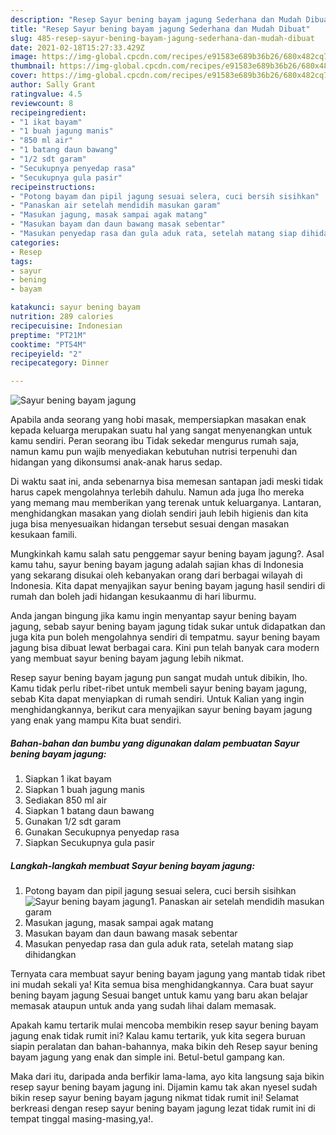 ```yaml
---
description: "Resep Sayur bening bayam jagung Sederhana dan Mudah Dibuat"
title: "Resep Sayur bening bayam jagung Sederhana dan Mudah Dibuat"
slug: 485-resep-sayur-bening-bayam-jagung-sederhana-dan-mudah-dibuat
date: 2021-02-18T15:27:33.429Z
image: https://img-global.cpcdn.com/recipes/e91583e689b36b26/680x482cq70/sayur-bening-bayam-jagung-foto-resep-utama.jpg
thumbnail: https://img-global.cpcdn.com/recipes/e91583e689b36b26/680x482cq70/sayur-bening-bayam-jagung-foto-resep-utama.jpg
cover: https://img-global.cpcdn.com/recipes/e91583e689b36b26/680x482cq70/sayur-bening-bayam-jagung-foto-resep-utama.jpg
author: Sally Grant
ratingvalue: 4.5
reviewcount: 8
recipeingredient:
- "1 ikat bayam"
- "1 buah jagung manis"
- "850 ml air"
- "1 batang daun bawang"
- "1/2 sdt garam"
- "Secukupnya penyedap rasa"
- "Secukupnya gula pasir"
recipeinstructions:
- "Potong bayam dan pipil jagung sesuai selera, cuci bersih sisihkan"
- "Panaskan air setelah mendidih masukan garam"
- "Masukan jagung, masak sampai agak matang"
- "Masukan bayam dan daun bawang masak sebentar"
- "Masukan penyedap rasa dan gula aduk rata, setelah matang siap dihidangkan"
categories:
- Resep
tags:
- sayur
- bening
- bayam

katakunci: sayur bening bayam 
nutrition: 289 calories
recipecuisine: Indonesian
preptime: "PT21M"
cooktime: "PT54M"
recipeyield: "2"
recipecategory: Dinner

---
```



![Sayur bening bayam jagung](https://img-global.cpcdn.com/recipes/e91583e689b36b26/680x482cq70/sayur-bening-bayam-jagung-foto-resep-utama.jpg)

Apabila anda seorang yang hobi masak, mempersiapkan masakan enak kepada keluarga merupakan suatu hal yang sangat menyenangkan untuk kamu sendiri. Peran seorang ibu Tidak sekedar mengurus rumah saja, namun kamu pun wajib menyediakan kebutuhan nutrisi terpenuhi dan hidangan yang dikonsumsi anak-anak harus sedap.

Di waktu  saat ini, anda sebenarnya bisa memesan santapan jadi meski tidak harus capek mengolahnya terlebih dahulu. Namun ada juga lho mereka yang memang mau memberikan yang terenak untuk keluarganya. Lantaran, menghidangkan masakan yang diolah sendiri jauh lebih higienis dan kita juga bisa menyesuaikan hidangan tersebut sesuai dengan masakan kesukaan famili. 



Mungkinkah kamu salah satu penggemar sayur bening bayam jagung?. Asal kamu tahu, sayur bening bayam jagung adalah sajian khas di Indonesia yang sekarang disukai oleh kebanyakan orang dari berbagai wilayah di Indonesia. Kita dapat menyajikan sayur bening bayam jagung hasil sendiri di rumah dan boleh jadi hidangan kesukaanmu di hari liburmu.

Anda jangan bingung jika kamu ingin menyantap sayur bening bayam jagung, sebab sayur bening bayam jagung tidak sukar untuk didapatkan dan juga kita pun boleh mengolahnya sendiri di tempatmu. sayur bening bayam jagung bisa dibuat lewat berbagai cara. Kini pun telah banyak cara modern yang membuat sayur bening bayam jagung lebih nikmat.

Resep sayur bening bayam jagung pun sangat mudah untuk dibikin, lho. Kamu tidak perlu ribet-ribet untuk membeli sayur bening bayam jagung, sebab Kita dapat menyiapkan di rumah sendiri. Untuk Kalian yang ingin menghidangkannya, berikut cara menyajikan sayur bening bayam jagung yang enak yang mampu Kita buat sendiri.

<!--inarticleads1-->

##### Bahan-bahan dan bumbu yang digunakan dalam pembuatan Sayur bening bayam jagung:

1. Siapkan 1 ikat bayam
1. Siapkan 1 buah jagung manis
1. Sediakan 850 ml air
1. Siapkan 1 batang daun bawang
1. Gunakan 1/2 sdt garam
1. Gunakan Secukupnya penyedap rasa
1. Siapkan Secukupnya gula pasir




<!--inarticleads2-->

##### Langkah-langkah membuat Sayur bening bayam jagung:

1. Potong bayam dan pipil jagung sesuai selera, cuci bersih sisihkan
<img src="https://img-global.cpcdn.com/steps/5d6555d5ae7fbcad/160x128cq70/sayur-bening-bayam-jagung-langkah-memasak-1-foto.jpg" alt="Sayur bening bayam jagung">1. Panaskan air setelah mendidih masukan garam
1. Masukan jagung, masak sampai agak matang
1. Masukan bayam dan daun bawang masak sebentar
1. Masukan penyedap rasa dan gula aduk rata, setelah matang siap dihidangkan




Ternyata cara membuat sayur bening bayam jagung yang mantab tidak ribet ini mudah sekali ya! Kita semua bisa menghidangkannya. Cara buat sayur bening bayam jagung Sesuai banget untuk kamu yang baru akan belajar memasak ataupun untuk anda yang sudah lihai dalam memasak.

Apakah kamu tertarik mulai mencoba membikin resep sayur bening bayam jagung enak tidak rumit ini? Kalau kamu tertarik, yuk kita segera buruan siapin peralatan dan bahan-bahannya, maka bikin deh Resep sayur bening bayam jagung yang enak dan simple ini. Betul-betul gampang kan. 

Maka dari itu, daripada anda berfikir lama-lama, ayo kita langsung saja bikin resep sayur bening bayam jagung ini. Dijamin kamu tak akan nyesel sudah bikin resep sayur bening bayam jagung nikmat tidak rumit ini! Selamat berkreasi dengan resep sayur bening bayam jagung lezat tidak rumit ini di tempat tinggal masing-masing,ya!.

